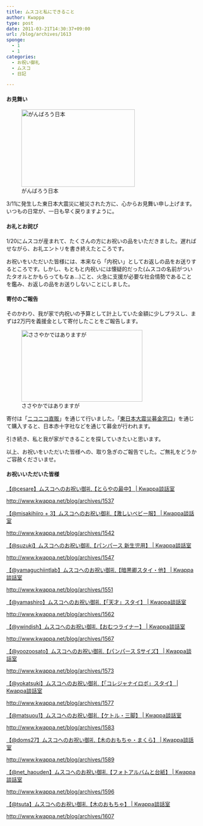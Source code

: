 ```yaml
---
title: ムスコと私にできること
author: Kwappa
type: post
date: 2011-03-21T14:30:37+09:00
url: /blog/archives/1613
sponge:
  - 1
  - 1
categories:
  - お祝い御礼
  - ムスコ
  - 日記

---
```

#### お見舞い

<figure style="width: 300px" class="wp-caption aligncenter"><img alt="がんばろう日本" src="/blog/images/http://udoyoshi.com/blog/?p=3815#more-3815" title="がんばろう日本" width="300" height="205" /><figcaption class="wp-caption-text">がんばろう日本</figcaption></figure>

3/11に発生した東日本大震災に被災された方に、心からお見舞い申し上げます。いつもの日常が、一日も早く戻りますように。

#### お礼とお詫び

1/20にムスコが産まれて、たくさんの方にお祝いの品をいただきました。遅ればせながら、お礼エントリを書き終えたところです。

お祝いをいただいた皆様には、本来なら「内祝い」としてお返しの品をお送りするところです。しかし、もともと内祝いには懐疑的だった(ムスコの名前がついたタオルとかもらってもなぁ…)こと、火急に支援が必要な社会情勢であることを鑑み、お返しの品をお送りしないことにしました。

<!--more-->

#### 寄付のご報告

そのかわり、我が家で内祝いの予算として計上していた金額に少しプラスし、まずは2万円を義援金として寄付したことをご報告します。

<figure id="attachment_1617" aria-describedby="caption-attachment-1617" style="width: 320px" class="wp-caption aligncenter"><img src="/blog/images/2011/03/nikochoku_jishin.png" alt="ささやかではありますが" title="ささやかではありますが" width="320" height="190" class="size-medium wp-image-1617" /><figcaption id="caption-attachment-1617" class="wp-caption-text">ささやかではありますが</figcaption></figure>

寄付は「<a href="http://chokuhan.nicovideo.jp/" target="_blank" rel="noopener noreferrer">ニコニコ直販</a>」を通じて行いました。「<a href="https://chokuhan.nicovideo.jp/products/detail/373" target="_blank" rel="noopener noreferrer">東日本大震災募金窓口</a>」を通じて購入すると、日本赤十字社などを通じて募金が行われます。

引き続き、私と我が家ができることを探していきたいと思います。

以上、お祝いをいただいた皆様への、取り急ぎのご報告でした。ご無礼をどうかご容赦くださいませ。

#### お祝いいただいた皆様

<a href="http://www.kwappa.net/blog/archives/1537" target="_blank" rel="noopener noreferrer">【@cesare】ムスコへのお祝い御礼【とらやの最中】 | Kwappa談話室</a>
  
http://www.kwappa.net/blog/archives/1537

<a href="http://www.kwappa.net/blog/archives/1542" target="_blank" rel="noopener noreferrer">【@misakihiiro + 3】ムスコへのお祝い御礼【激しいベビー服】 | Kwappa談話室</a>
  
http://www.kwappa.net/blog/archives/1542

<a href="http://www.kwappa.net/blog/archives/1547" target="_blank" rel="noopener noreferrer">【@suzuki】ムスコへのお祝い御礼【パンパース 新生児用】 | Kwappa談話室</a>
  
http://www.kwappa.net/blog/archives/1547

<a href="http://www.kwappa.net/blog/archives/1551" target="_blank" rel="noopener noreferrer">【@yamaguchiintlab】ムスコへのお祝い御礼【暗黒卿スタイ・他】 | Kwappa談話室</a>
  
http://www.kwappa.net/blog/archives/1551

<a href="http://www.kwappa.net/blog/archives/1562" target="_blank" rel="noopener noreferrer">【@yamashiro】ムスコへのお祝い御礼【「天才」スタイ】 | Kwappa談話室</a>
  
http://www.kwappa.net/blog/archives/1562

<a href="http://www.kwappa.net/blog/archives/1567" target="_blank" rel="noopener noreferrer">【@ywindish】ムスコへのお祝い御礼【おむつライナー】 | Kwappa談話室</a>
  
http://www.kwappa.net/blog/archives/1567

<a href="http://www.kwappa.net/blog/archives/1573" target="_blank" rel="noopener noreferrer">【@yoozoosato】ムスコへのお祝い御礼【パンパース Sサイズ】 | Kwappa談話室</a>
  
http://www.kwappa.net/blog/archives/1573

<a href="http://www.kwappa.net/blog/archives/1577" target="_blank" rel="noopener noreferrer">【@yokatsuki】ムスコへのお祝い御礼【「コレジャナイロボ」スタイ】 | Kwappa談話室</a>
  
http://www.kwappa.net/blog/archives/1577

<a href="http://www.kwappa.net/blog/archives/1583" target="_blank" rel="noopener noreferrer">【@matsuou1】ムスコへのお祝い御礼【ケトル・三脚】 | Kwappa談話室</a>
  
http://www.kwappa.net/blog/archives/1583

<a href="http://www.kwappa.net/blog/archives/1589" target="_blank" rel="noopener noreferrer">【@doms27】ムスコへのお祝い御礼【木のおもちゃ・まくら】 | Kwappa談話室</a>
  
http://www.kwappa.net/blog/archives/1589

<a href="http://www.kwappa.net/blog/archives/1596" target="_blank" rel="noopener noreferrer">【@net_haouden】ムスコへのお祝い御礼【フォトアルバムと台紙】 | Kwappa談話室</a>
  
http://www.kwappa.net/blog/archives/1596

<a href="http://www.kwappa.net/blog/archives/1607" target="_blank" rel="noopener noreferrer">【@tsuta】ムスコへのお祝い御礼【木のおもちゃ】 | Kwappa談話室</a>
  
http://www.kwappa.net/blog/archives/1607

 [1]: http://udoyoshi.com/blog/?p=3815#more-3815
